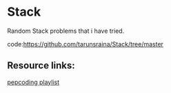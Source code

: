 # Stack
Random Stack problems that i have tried.

code:https://github.com/tarunsraina/Stack/tree/master


## Resource links:

[pepcoding playlist](https://www.youtube.com/watch?v=Fu03UXZgI9s&list=PL-Jc9J83PIiEyUGT3S8zPdTMYojwZPLUM)
